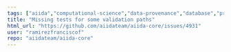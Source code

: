 ```yaml
---
tags: ["aiida","computational-science","data-provenance","database","priority/nice-to-have","provenance","scheduler","ssh","topic/query-builder","topic/testing","workflow","workflow-engine","workflows"]
title: "Missing tests for some validation paths"
html_url: "https://github.com/aiidateam/aiida-core/issues/4931"
user: "ramirezfranciscof"
repo: "aiidateam/aiida-core"
---
```



